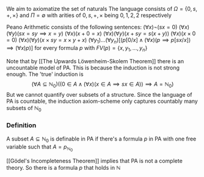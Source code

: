 We aim to axiomatize the set of naturals 
The language consists of $\Omega=\{ 0,s,+,\times \}$ and $\Pi=\emptyset$
with arities of $0,s,+,\times$ being $0,1,2,2$ respectively

Peano Arithmetic consists of the following sentences:
$(\forall x)\neg(sx=0)$
$(\forall x)(\forall y)(sx=sy\implies x=y)$
$(\forall x)(x+0=x)$
$(\forall x)(\forall y)(x+sy=s(x+y))$
$(\forall x)(x\times 0=0)$
$(\forall x)(\forall y)(x\times sy=x\times y+x)$
$(\forall y_{1})\dots(\forall y_{n})[(p[0/x]\land(\forall x)(p\implies p[sx /x])\implies(\forall x)p)]$
for every formula $p$ with $FV(p)=\{x,y_{1},\dots,y_{n}\}$

Note that by [[The Upwards Löwenheim-Skolem Theorem]] there is an uncountable model of PA.
This is because the induction is not strong enough. 
The 'true' induction is
$$
(\forall A\subseteq \mathbb{N}_{0})((0\in A\land(\forall x)(x\in A\implies sx\in A))\implies A=\mathbb{N}_{0})
$$
But we cannot quantify over subsets of a structure.
Since the language of PA is countable, the induction axiom-scheme only captures countably many subsets of $\mathbb{N}_{0}$

### Definition
A subset $A\subseteq \mathbb{N}_{0}$ is definable in PA if there's a formula $p$ in PA with one free variable such that $A=p_{\mathbb{N}_{0}}$

[[Gödel's Incompleteness Theorem]] implies that PA is not a complete theory. So there is a formula $p$ that holds in $\mathbb{N}$